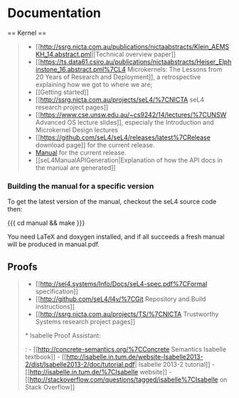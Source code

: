 # Documentation
 == Kernel ==

> -   \[\[<http://ssrg.nicta.com.au/publications/nictaabstracts/Klein_AEMSKH_14.abstract.pml>||Technical
>     overview paper\]\]
> -   \[\[<https://ts.data61.csiro.au/publications/nictaabstracts/Heiser_Elphinstone_16.abstract.pml%7CL4>
>     Microkernels: The Lessons from 20 Years of Research and
>     Deployment\]\], a retrospective explaining how we got to where we
>     are;
> -   \[\[Getting started\]\]
> -   \[\[<http://ssrg.nicta.com.au/projects/seL4/%7CNICTA> seL4
>     research project pages\]\]
> -   \[\[<https://www.cse.unsw.edu.au/~cs9242/14/lectures/%7CUNSW>
>     Advanced OS lecture slides\]\], especialy the Introduction and
>     Microkernel Design lectures
> -   \[\[<https://github.com/seL4/seL4/releases/latest%7CRelease>
>     download page\]\] for the current release.
> -   [Manual](http://sel4.systems/Info/Docs/seL4-manual-latest.pdf)
>     for the current release.
> -   \[\[seL4ManualAPIGeneration|Explanation of how the API docs in the
>     manual are generated\]\]

### Building the manual for a specific version


To get the latest version of the manual, checkout the seL4 source code
then:

{{{ cd manual && make }}}

You need LaTeX and doxygen installed, and if all succeeds a fresh manual
will be produced in manual.pdf.

## Proofs


> -   \[\[<http://sel4.systems/Info/Docs/seL4-spec.pdf%7CFormal>
>     specification\]\]
> -   \[\[<http://github.com/seL4/l4v/%7CGit> Repository and Build
>     instructions\]\]
> -   \[\[<http://ssrg.nicta.com.au/projects/TS/%7CNICTA> Trustworthy
>     Systems research project pages\]\]
>
> \* Isabelle Proof Assistant:
>
> :   -   \[\[<http://concrete-semantics.org/%7CConcrete> Semantics
>         Isabelle textbook\]\]
>     -   \[\[<http://isabelle.in.tum.de/website-Isabelle2013-2/dist/Isabelle2013-2/doc/tutorial.pdf>|
>         Isabelle 2013-2 tutorial\]\]
>     -   \[\[<http://isabelle.in.tum.de/%7CIsabelle> website\]\]
>     -   \[\[<http://stackoverflow.com/questions/tagged/isabelle%7CIsabelle>
>         on Stack Overflow\]\]
>

